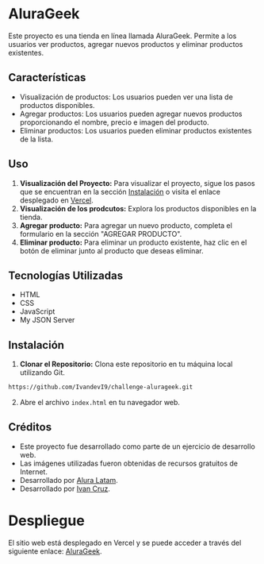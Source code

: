 # AluraGeek

Este proyecto es una tienda en línea llamada AluraGeek. Permite a los usuarios ver productos, agregar nuevos productos y eliminar productos existentes.

## Características

- Visualización de productos: Los usuarios pueden ver una lista de productos disponibles.
- Agregar productos: Los usuarios pueden agregar nuevos productos proporcionando el nombre, precio e imagen del producto.
- Eliminar productos: Los usuarios pueden eliminar productos existentes de la lista.

## Uso

1. **Visualización del Proyecto:** Para visualizar el proyecto, sigue los pasos que se encuentran en la sección [Instalación](#instalación) o visita el enlace desplegado en [Vercel](https://alura-geek-lake.vercel.app/).
2. **Visualización de los prodcutos:** Explora los productos disponibles en la tienda.
4. **Agregar producto:** Para agregar un nuevo producto, completa el formulario en la sección "AGREGAR PRODUCTO".
5. **Eliminar producto:** Para eliminar un producto existente, haz clic en el botón de eliminar junto al producto que deseas eliminar.

## Tecnologías Utilizadas

- HTML
- CSS
- JavaScript
- My JSON Server

## Instalación

1. **Clonar el Repositorio:** Clona este repositorio en tu máquina local utilizando Git.
```bash
https://github.com/IvandevI9/challenge-alurageek.git
```
2. Abre el archivo `index.html` en tu navegador web.

## Créditos

- Este proyecto fue desarrollado como parte de un ejercicio de desarrollo web.
- Las imágenes utilizadas fueron obtenidas de recursos gratuitos de Internet.
- Desarrollado por [Alura Latam](https://www.linkedin.com/company/alura-latam/).
- Desarrollado por [Ivan Cruz](https://www.linkedin.com/in/ivan-cruz-1906mx/).


# Despliegue

El sitio web está desplegado en Vercel y se puede acceder a través del siguiente enlace: [AluraGeek](https://alura-geek-lake.vercel.app/).

